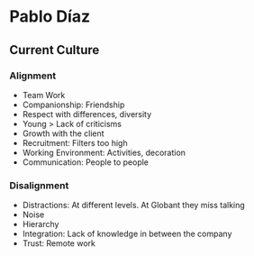 # Pablo Díaz

## Current Culture

### Alignment

- Team Work
- Companionship: Friendship
- Respect with differences, diversity
- Young > Lack of criticisms
- Growth with the client
- Recruitment: Filters too high
- Working Environment: Activities, decoration
- Communication: People to people

### Disalignment

- Distractions: At different levels. At Globant they miss talking
- Noise
- Hierarchy
- Integration: Lack of knowledge in between the company
- Trust: Remote work
